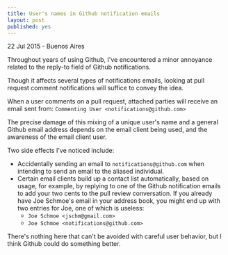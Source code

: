 ```yaml
---
title: User's names in Github notification emails
layout: post
published: yes
---
```


22 Jul 2015 - Buenos Aires

Throughout years of using Github, I've encountered a minor annoyance related to the reply-to field of Github notifications.

Though it affects several types of notifications emails, looking at pull request comment notifications will suffice to convey the idea.

When a user comments on a pull request, attached parties will receive an email sent from:
`Commenting User <notifications@github.com>`

The precise damage of this mixing of a unique user's name and a general Github email address depends on the email client being used, and the awareness of the email client user.

Two side effects I've noticed include:

* Accidentally sending an email to `notifications@github.com` when intending to send an email to the aliased individual.
* Certain email clients build up a contact list automatically, based on usage, for example, by replying to one of the Github notification emails to add your two cents to the pull review conversation. If you already have Joe Schmoe's email in your address book, you might end up with two entries for Joe, one of which is useless:
    * `Joe Schmoe <jschm@gmail.com>`
    * `Joe Schmoe <notifications@github.com>`

There's nothing here that can't be avoided with careful user behavior, but I think Github could do something better.

